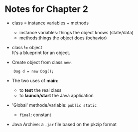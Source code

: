 # Notes for Chapter 2

* class = instance variables + methods
    * instance variables: things the object knows (state/data)
    * methods:things the object does (behavior)

* class != object  
It's a blueprint for an object.

* Create object from class `new`.
```
    Dog d = new Dog();
```

* The two uses of **main**:
    * to **test** the real class
    * to **launch/start** the Java application

* 'Global' methode/variable: `public static`
    - `final`: constant

* Java Archive: a `.jar` file based on the pkzip format